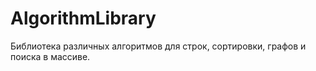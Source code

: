# AlgorithmLibrary
 Библиотека различных алгоритмов для строк, сортировки, графов и поиска в массиве.
